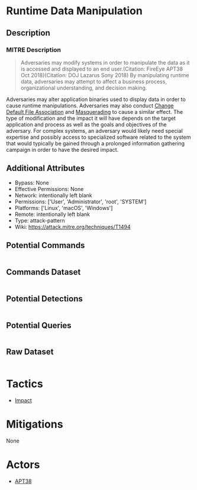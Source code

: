 
# Runtime Data Manipulation

## Description

### MITRE Description

> Adversaries may modify systems in order to manipulate the data as it is accessed and displayed to an end user.(Citation: FireEye APT38 Oct 2018)(Citation: DOJ Lazarus Sony 2018) By manipulating runtime data, adversaries may attempt to affect a business process, organizational understanding, and decision making. 

Adversaries may alter application binaries used to display data in order to cause runtime manipulations. Adversaries may also conduct [Change Default File Association](https://attack.mitre.org/techniques/T1042) and [Masquerading](https://attack.mitre.org/techniques/T1036) to cause a similar effect. The type of modification and the impact it will have depends on the target application and process as well as the goals and objectives of the adversary. For complex systems, an adversary would likely need special expertise and possibly access to specialized software related to the system that would typically be gained through a prolonged information gathering campaign in order to have the desired impact.

## Additional Attributes

* Bypass: None
* Effective Permissions: None
* Network: intentionally left blank
* Permissions: ['User', 'Administrator', 'root', 'SYSTEM']
* Platforms: ['Linux', 'macOS', 'Windows']
* Remote: intentionally left blank
* Type: attack-pattern
* Wiki: https://attack.mitre.org/techniques/T1494

## Potential Commands

```

```

## Commands Dataset

```

```

## Potential Detections

```json

```

## Potential Queries

```json

```

## Raw Dataset

```json

```

# Tactics


* [Impact](../tactics/Impact.md)


# Mitigations

None

# Actors


* [APT38](../actors/APT38.md)

